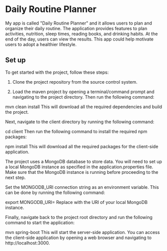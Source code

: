 # Daily Routine Planner

My app is called "Daily Routine Planner" and it allows users to plan and organize their daily routine.
The application provides features to plan activities, nutrition, sleep times, reading books, and drinking habits. At the
end of the day, users can view the results.
This app could help motivate users to adopt a healthier lifestyle.

## Set up

To get started with the project, follow these steps:

1. Clone the project repository from the source control system.

2. Load the maven project by opening a terminal/command prompt and navigating to the project directory. Then run the
following command:

mvn clean install
This will download all the required dependencies and build the project.

Next, navigate to the client directory by running the following command:

cd client
Then run the following command to install the required npm packages:

npm install
This will download all the required packages for the client-side application.

The project uses a MongoDB database to store data. You will need to set up a local MongoDB instance as specified in the
application.properties file. Make sure that the MongoDB instance is running before proceeding to the next step.

Set the MONGODB_URI connection string as an environment variable. This can be done by running the following command:

export MONGODB_URI=<your-mongodb-uri>
Replace <your-mongodb-uri> with the URI of your local MongoDB instance.

Finally, navigate back to the project root directory and run the following command to start the application:

mvn spring-boot
This will start the server-side application. You can access the client-side application by opening a web browser and
navigating to http://localhost:3000.
